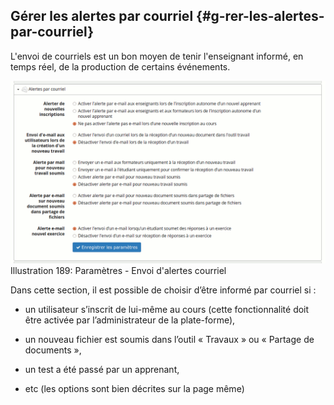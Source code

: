 ## Gérer les alertes par courriel {#g-rer-les-alertes-par-courriel}

L&#039;envoi de courriels est un bon moyen de tenir l&#039;enseignant informé, en temps réel, de la production de certains événements.

![](../assets/image265.png)Illustration 189: Paramètres - Envoi d&#039;alertes courriel

Dans cette section, il est possible de choisir d’être informé par courriel si :

*   un utilisateur s’inscrit de lui-même au cours (cette fonctionnalité doit être activée par l’administrateur de la plate-forme),

*   un nouveau fichier est soumis dans l’outil « Travaux » ou « Partage de documents »,

*   un test a été passé par un apprenant,

*   etc (les options sont bien décrites sur la page même)